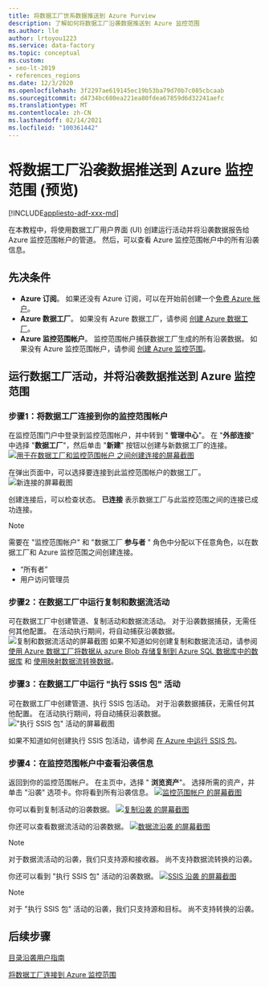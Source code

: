 ```yaml
---
title: 将数据工厂世系数据推送到 Azure Purview
description: 了解如何将数据工厂沿袭数据推送到 Azure 监控范围
ms.author: lle
author: lrtoyou1223
ms.service: data-factory
ms.topic: conceptual
ms.custom:
- seo-lt-2019
- references_regions
ms.date: 12/3/2020
ms.openlocfilehash: 3f2297ae619145ec19b53ba79d70b7c085cbcaab
ms.sourcegitcommit: d4734bc680ea221ea80fdea67859d6d32241aefc
ms.translationtype: MT
ms.contentlocale: zh-CN
ms.lasthandoff: 02/14/2021
ms.locfileid: "100361442"
---
```

# <a name="push-data-factory-lineage-data-to-azure-purview-preview"></a>将数据工厂沿袭数据推送到 Azure 监控范围 (预览) 

[!INCLUDE[appliesto-adf-xxx-md](includes/appliesto-adf-xxx-md.md)]

在本教程中，将使用数据工厂用户界面 (UI) 创建运行活动并将沿袭数据报告给 Azure 监控范围帐户的管道。 然后，可以查看 Azure 监控范围帐户中的所有沿袭信息。

## <a name="prerequisites"></a>先决条件
* **Azure 订阅**。 如果还没有 Azure 订阅，可以在开始前创建一个[免费 Azure 帐户](https://azure.microsoft.com/free/)。
* **Azure 数据工厂**。 如果没有 Azure 数据工厂，请参阅 [创建 Azure 数据工厂](./quickstart-create-data-factory-portal.md)。
* **Azure 监控范围帐户**。 监控范围帐户捕获数据工厂生成的所有沿袭数据。 如果没有 Azure 监控范围帐户，请参阅 [创建 Azure 监控范围](../purview/create-catalog-portal.md)。


## <a name="run-data-factory-activities-and-push-lineage-data-to-azure-purview"></a>运行数据工厂活动，并将沿袭数据推送到 Azure 监控范围
### <a name="step-1--connect-data-factory-to-your-purview-account"></a>步骤1：将数据工厂连接到你的监控范围帐户
在监控范围门户中登录到监控范围帐户，并中转到 " **管理中心**"。 在 "**外部连接**" 中选择 "**数据工厂**"，然后单击 "**新建**" 按钮以创建与新数据工厂的连接。 
[![用于在数据工厂和监控范围帐户 ](./media/data-factory-purview/connect-adf-to-purview.png) 之间创建连接的屏幕截图 ](./media/data-factory-purview/connect-adf-to-purview.png#lightbox)

在弹出页面中，可以选择要连接到此监控范围帐户的数据工厂。 
![新连接的屏幕截图](./media/data-factory-purview/new-adf-purview-connection.png)

创建连接后，可以检查状态。 **已连接** 表示数据工厂与此监控范围之间的连接已成功连接。 
> [!NOTE]
> 需要在 "监控范围帐户" 和 "数据工厂 **参与者** " 角色中分配以下任意角色，以在数据工厂和 Azure 监控范围之间创建连接。
> - “所有者”
> - 用户访问管理员

### <a name="step-2-run-copy-and-dataflow-activities-in-data-factory"></a>步骤2：在数据工厂中运行复制和数据流活动
可在数据工厂中创建管道、复制活动和数据流活动。 对于沿袭数据捕获，无需任何其他配置。 在活动执行期间，将自动捕获沿袭数据。
![复制和数据流活动的屏幕截图 ](./media/data-factory-purview/adf-activities-for-lineage.png) 如果不知道如何创建复制和数据流活动，请参阅 [使用 Azure 数据工厂将数据从 azure Blob 存储复制到 Azure SQL 数据库中的数据库](./tutorial-copy-data-portal.md) 和 [使用映射数据流转换数据](./tutorial-data-flow.md)。

### <a name="step-3-run-execute-ssis-package-activities-in-data-factory"></a>步骤3：在数据工厂中运行 "执行 SSIS 包" 活动
可在数据工厂中创建管道、执行 SSIS 包活动。 对于沿袭数据捕获，无需任何其他配置。 在活动执行期间，将自动捕获沿袭数据。
!["执行 SSIS 包" 活动的屏幕截图](./media/data-factory-purview/ssis-activities-for-lineage.png)

如果不知道如何创建执行 SSIS 包活动，请参阅 [在 Azure 中运行 SSIS 包](./tutorial-deploy-ssis-packages-azure.md)。

### <a name="step-4-view-lineage-information-in-your-purview-account"></a>步骤4：在监控范围帐户中查看沿袭信息
返回到你的监控范围帐户。 在主页中，选择 " **浏览资产**"。 选择所需的资产，并单击 "沿袭" 选项卡。你将看到所有沿袭信息。
[![监控范围帐户 ](./media/data-factory-purview/view-dataset.png) 的屏幕截图 ](./media/data-factory-purview/view-dataset.png#lightbox)

你可以看到复制活动的沿袭数据。
[![复制沿袭 ](./media/data-factory-purview/copy-lineage.png) 的屏幕截图 ](./media/data-factory-purview/copy-lineage.png#lightbox)

你还可以查看数据流活动的沿袭数据。
[![数据流沿袭 ](./media/data-factory-purview/dataflow-lineage.png) 的屏幕截图 ](./media/data-factory-purview/dataflow-lineage.png#lightbox)

> [!NOTE] 
> 对于数据流活动的沿袭，我们只支持源和接收器。 尚不支持数据流转换的沿袭。

你还可以看到 "执行 SSIS 包" 活动的沿袭数据。
[![SSIS 沿袭 ](./media/data-factory-purview/ssis-lineage.png) 的屏幕截图 ](./media/data-factory-purview/ssis-lineage.png#lightbox)

> [!NOTE] 
> 对于 "执行 SSIS 包" 活动的沿袭，我们只支持源和目标。 尚不支持转换的沿袭。

## <a name="next-steps"></a>后续步骤
[目录沿袭用户指南](../purview/catalog-lineage-user-guide.md)

[将数据工厂连接到 Azure 监控范围](connect-data-factory-to-azure-purview.md)